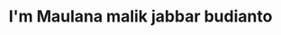 ---
title : "I'm Maulana malik jabbar budianto"
# full screen navigation
first_name : "Maulana malik"
last_name : "Jabbar budianto"
bg_image : "images/backgrounds/full-nav-bg.jpg"
# animated text loop
occupations:
- "Cloud Engginer"
- "Devops Engginer"
- "Application Support"

# slider background image loop
slider_images:
- "images/slider/slider-1.png"
- "images/slider/slider-2.jpg"
- "images/slider/slider-3.jpg"

# button
button:
  enable : true
  label : "HIRE ME"
  link : "#contact"


# custom style
custom_class: "" 
custom_attributes: "" 
custom_css: ""

---